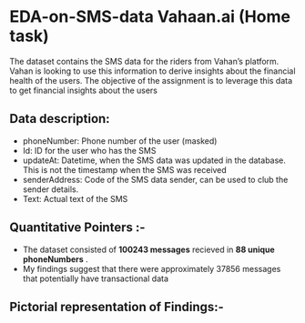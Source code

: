 # EDA-on-SMS-data Vahaan.ai (Home task)
The dataset contains the SMS data for the riders from Vahan’s platform. Vahan is looking to use this information to derive insights about the financial health of the users. The objective of the assignment is to leverage this data to get financial insights about the users

## Data description: 

- phoneNumber: Phone number of the	user (masked)
- Id: ID for the user who has the SMS	
- updateAt: Datetime, when the SMS data was updated in the database. This is not the timestamp when the SMS was received	
- senderAddress: Code of the SMS data sender, can be used to club the sender details.	
- Text: Actual text of the SMS

## Quantitative Pointers :-
- The dataset consisted of **100243 messages** recieved in **88 unique phoneNumbers** .
- My findings suggest that there were approximately 37856 messages that potentially have transactional data 

## Pictorial representation of Findings:-
